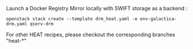 Launch a Docker Registry Mirror locally with SWIFT storage as a backend :

```openstack stack create --template drm_heat.yaml -e env-galactica-drm.yaml qserv-drm```

For other HEAT recipes, please checkout the corresponding branches "heat-*"
